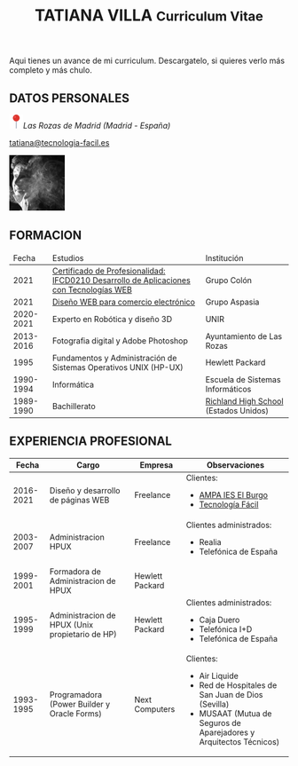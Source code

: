 <!DOCTYPE html>
<html lang="es">
<head>
    <meta charset="UTF-8">
    <meta http-equiv="X-UA-Compatible" content="IE=edge">
    <meta name="description" content="curriculum de Tatiana Villa Ema con HTML5, CSS3 y javascript">
    <meta name="viewport" content="width=device-width, initial-scale=1">
</head>
<body>
    <header>
        <div id="nombre">
            <h1 class='text-center'>TATIANA VILLA <small>Curriculum Vitae</small></h1>
        </div>
    </header>
    <div> 
      <div>
        <div>
          <p>Aqui tienes un avance de mi curriculum. Descargatelo, si quieres verlo más completo y más chulo.</p>
          <h2>DATOS PERSONALES</h2>
          <div>
              <address><img src="img/alfiler.png" alt="ubicacion" width="25" height="25">Las Rozas de Madrid (Madrid - España) </address>
          </div>
          <div>
              <dl><a href="mailto:tatiana@tecnologia-facil.es">tatiana@tecnologia-facil.es</a><br></dl>
          </div>
          <div>
            <img src='img/tatiana-villa.jpg' width="100px" alt='foto de Tatiana Villa'>
          </div>
        </div>
      </div>
    </div>
    <div>
      <h2>FORMACION</h2>
      <div>
        <table>
          <thead>
            <tr>
              <td>Fecha</td>
              <td>Estudios</td>
              <td>Institución</td>
            </tr>
          </thead>
          <tr>
            <td>2021</td>
            <td><a href="https://sede.sepe.gob.es/especialidadesformativas/RXBuscadorEFRED/DetalleEspecialidadFormativa.do?metodo=verDetalle&codEspecialidad=IFCD0210&volver=true&idBusquedaFormacion=&volverUrl=">Certificado de Profesionalidad: IFCD0210 Desarrollo de Aplicaciones con Tecnologías WEB</a></td>
            <td>Grupo Colón</td>
          </tr>
          <tr>
            <td>2021</td>
            <td><a href="https://www.comunidad.madrid/info/servicios/empleo/cursos/20-2387">Diseño WEB para comercio electrónico</a></td>
            <td>Grupo Aspasia</td>
          </tr>
          <tr>
            <td>2020-2021</td>
            <td>Experto en Robótica y diseño 3D</td>
            <td>UNIR</td>
          </tr>
          <tr>
            <td>2013-2016</td>
            <td>Fotografia digital y Adobe Photoshop</td>
            <td>Ayuntamiento de Las Rozas</td>
          </tr>
          <tr>
            <td>1995</td>
            <td>Fundamentos y Administración de Sistemas Operativos UNIX (HP-UX)</td>
            <td>Hewlett Packard</td>
          </tr>
          <tr>
            <td>1990-1994</td>
            <td>Informática</td>
            <td>Escuela de Sistemas Informáticos</td>
          </tr>  
          <tr>
          <td>1989-1990</td>
            <td>Bachillerato</td>
            <td><a href="https://richland.rsd.edu/">Richland High School</a> (Estados Unidos)</td>
          </tr>                 
        </table>
      </div>
    </div>
    <div>
          <h2>EXPERIENCIA PROFESIONAL</h2>
          <div>
              <table>
                <thead>
                    <tr>
                      <th>Fecha</th>
                      <th>Cargo</th>
                      <th>Empresa</th>
                      <th>Observaciones</th>
                    </tr>
                </thead>
                    <tr>
                      <td>2016-2021</td>
                      <td>Diseño y desarrollo de páginas WEB</td>
                      <td>Freelance</td>
                      <td>
                          Clientes: 
                              <ul>
                                <li><a href="http://www.ampaieselburgo.com">AMPA IES El Burgo</a></li>
                                <li><a href="http://www.tecnologia-facil.es">Tecnología Fácil</a></li>
                              </ul>
                      </td>
                    </tr>
                    <tr>
                        <td>2003-2007</td>
                        <td>Administracion HPUX</td>
                        <td>Freelance</td>
                        <td>
                            Clientes administrados: 
                                <ul>
                                    <li>Realia</li>
                                    <li>Telefónica de España</li>
                                </ul>
                        </td>
                    </tr>
                    <tr>
                        <td>1999-2001</td>
                        <td>Formadora de Administracion de HPUX</td>
                        <td>Hewlett Packard</td>
                        <td></td>
                    </tr>
                    <tr>
                        <td>1995-1999</td>
                        <td>Administracion de HPUX (Unix propietario de HP)</td>
                        <td>Hewlett Packard</td>
                        <td>
                            Clientes administrados: 
                                <ul>
                                    <li>Caja Duero</li>
                                    <li>Telefónica I+D</li>
                                    <li>Telefónica de España</li>
                                </ul>
                        </td>
                    </tr>
                    <tr>
                        <td>1993-1995</td>
                        <td>Programadora (Power Builder y Oracle Forms)</td>
                        <td>Next Computers</td>
                        <td>
                            Clientes:
                            <ul>
                                <li>Air Liquide</li>
                                <li>Red de Hospitales de San Juan de Dios (Sevilla)</li>
                                <li>MUSAAT (Mutua de Seguros de Aparejadores y Arquitectos Técnicos)</li>
                            </ul>
                        </td>
                    </tr>               
            </table>
          </div>
          <div>
        </div>
      </div>
    </div>
  </body>
</html>
